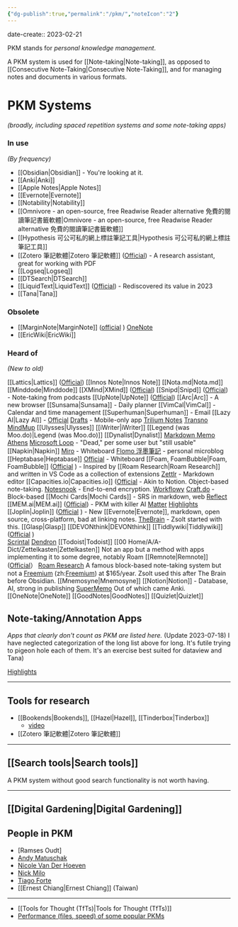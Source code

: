 ```yaml
---
{"dg-publish":true,"permalink":"/pkm/","noteIcon":"2"}
---
```


date-create:: 2023-02-21

PKM stands for *personal knowledge management*.

A PKM system is used for [[Note-taking\|Note-taking]], as opposed to [[Consecutive Note-Taking\|Consecutive Note-Taking]], and for managing notes and documents in various formats.
# PKM Systems
*(broadly, including spaced repetition systems and some note-taking apps)*

### In use
*(By frequency)*
- [[Obsidian\|Obsidian]] - You're looking at it.
- [[Anki\|Anki]]
- [[Apple Notes\|Apple Notes]]
- [[Evernote\|Evernote]]
- [[Notability\|Notability]]
- [[Omnivore - an open-source, free Readwise Reader alternative 免費的閱讀筆記書籤軟體\|Omnivore - an open-source, free Readwise Reader alternative 免費的閱讀筆記書籤軟體]]
- [[Hypothesis 可公可私的網上標註筆記工具\|Hypothesis 可公可私的網上標註筆記工具]]
- [[Zotero 筆記軟體\|Zotero 筆記軟體]] ([Official](https://www.zotero.org/)) - A research assistant, great for working with PDF
- [[Logseq\|Logseq]]
- [[DTSearch\|DTSearch]]
- [[LiquidText\|LiquidText]] ([Official](https://www.liquidtext.net/)) - Rediscovered its value in 2023
- [[Tana\|Tana]]
### Obsolete
- [[MarginNote\|MarginNote]] ([official](https://www.marginnote.com/) )
 [OneNote](https://www.microsoft.com/en-us/microsoft-365/onenote/digital-note-taking-app)
- [[EricWiki\|EricWiki]]

### Heard of
*(New to old)*

[[Lattics\|Lattics]] ([Official](https://lattics.zineapi.com/))
[[Innos Note\|Innos Note]]
[[Nota.md\|Nota.md]]
[[Minddode\|Minddode]]
[[XMind\|XMind]] ([Official](https://xmind.app/))
[[Snipd\|Snipd]] ([Official](https://blog.snipd.com/how-to-take-notes-from-podcasts-with-snipd-6dd564d1c4ae)) - Note-taking from podcasts
[[UpNote\|UpNote]] ([Official](https://getupnote.com/))
[[Arc\|Arc]] - A new browser
[[Sunsama\|Sunsama]] - Daily planner
[[VimCal\|VimCal]] - Calendar and time management
[[Superhuman\|Superhuman]] - Email
[[Lazy AI\|Lazy AI]] - [Official](https://lazy.so/)
[Drafts](https://getdrafts.com/) - Mobile-only app
[Trilium Notes](https://flathub.org/apps/com.github.zadam.trilium)
[Transno](https://transno.com/)
[MindMup](https://www.mindmup.com/)
[[Ulysses\|Ulysses]]
[[iWriter\|iWriter]]
[[Legend (was Moo.do)\|Legend (was Moo.do)]]
[[Dynalist\|Dynalist]]
[Markdown Memo](https://marketplace.visualstudio.com/items?itemName=svsool.markdown-memo)
[Athens](https://github.com/athensresearch/athens/releases)
[Microsoft Loop](https://www.microsoft.com/en-us/microsoft-loop) - "Dead," per some user but "still usable"
[[Napkin\|Napkin]]
[Miro](https://miro.com/) - Whiteboard
[Flomo 浮墨筆記](https://flomoapp.com/login) - personal microblog
[[Heptabase\|Heptabase]] [Official](https://heptabase.com/) - Whiteboard
[[Foam, FoamBubble\|Foam, FoamBubble]] ([Official](https://github.com/foambubble/foam) ) - Inspired by [[Roam Research\|Roam Research]] and written in VS Code as a collection of extensions
[Zettlr](https://www.zettlr.com/) - Markdown editor
[[Capacities.io\|Capacities.io]] ([Official](https://capacities.io/) - Akin to Notion. Object-based note-taking.
[Notesnook](https://notesnook.com/) - End-to-end encryption.
[Workflowy](https://workflowy.com/)
[Craft.do](https://www.craft.do/) - Block-based
[[Mochi Cards\|Mochi Cards]] - SRS in markdown, web
[Reflect](https://reflect.app/)
[[MEM.ai\|MEM.ai]] ([Official](https://mem.ai/)) - PKM with killer AI
[Matter](https://hq.getmatter.com/)
[Highlights](https://highlightsapp.net/)
[[Joplin\|Joplin]] ([Official](https://joplinapp.org/) ) - New [[Evernote\|Evernote]], markdown, open source, cross-platform, bad at linking notes.
[TheBrain](https://www.thebrain.com/) - Zsolt started with this.
[[Glasp\|Glasp]]
[[DEVONthink\|DEVONthink]]
[[Tiddlywiki\|Tiddlywiki]] ([Official](https://tiddlywiki.com/) )	
[Scrintal](https://www.scrintal.com/)
[Dendron](https://www.dendron.so)
[[Todoist\|Todoist]]
[[00 Home/A/A-Dict/Zettelkasten\|Zettelkasten]]
	Not an app but a method with apps implementing it to some degree, notably Roam
[[Remnote\|Remnote]] ([Official](https://www.remnote.com/)） 
[Roam Research](https://roamresearch.com/)
	A famous block-based note-taking system but not a [Freemium](https://en.wikipedia.org/wiki/Freemium) (zh:[Freemium](https://zh.wikipedia.org/wiki/Freemium)) at $165/year. Zsolt used this after The Brain before Obsidian.
[[Mnemosyne\|Mnemosyne]]
[[Notion\|Notion]] - Database, AI, strong in publishing
[SuperMemo](https://en.wikipedia.org/wiki/SuperMemo)
	Out of which came Anki.
[[OneNote\|OneNote]]
[[GoodNotes\|GoodNotes]]
[[Quizlet\|Quizlet]]

## Note-taking/Annotation Apps
*Apps that clearly don't count as PKM are listed here.* 
(Update 2023-07-18) I have neglected categorization of the long list above for long. It's futile trying to pigeon hole each of them. It's an exercise best suited for dataview and Tana)

[Highlights](https://highlightsapp.net/)

---
## Tools for research
- [[Bookends\|Bookends]], [[Hazel\|Hazel]], [[Tinderbox\|Tinderbox]]
	- [video](https://www.youtube.com/watch?v=NZgI9uq7EQU)
- [[Zotero 筆記軟體\|Zotero 筆記軟體]]

---
## [[Search tools\|Search tools]]
A PKM system without good search functionality is not worth having.

---
## [[Digital Gardening\|Digital Gardening]]

## People in PKM

- [Ramses Oudt]
- [Andy Matuschak](https://notes.andymatuschak.org/About_these_notes)
- [Nicole Van Der Hoeven](https://nicolevanderhoeven.com/)
- [Nick Milo](https://www.linkingyourthinking.com/)
- [Tiago Forte](https://fortelabs.com/)
- [[Ernest Chiang\|Ernest Chiang]] (Taiwan)

---
- [[Tools for Thought (TfTs)\|Tools for Thought (TfTs)]]
- [Performance (files, speed) of some popular PKMs](https://www.goedel.io/p/tft-performance-interim-results)